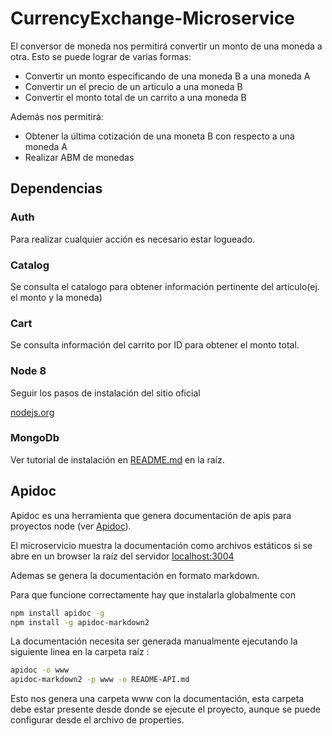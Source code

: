 # CurrencyExchange-Microservice
El conversor de moneda nos permitirá convertir un monto de una moneda a otra. Esto se puede lograr de varias formas:

- Convertir un monto especificando de una moneda B a una moneda A
- Convertir un el precio de un articulo a una moneda B
- Convertir el monto total de un carrito a una moneda B

Además nos permitirá:

- Obtener la última cotización de una moneta B con respecto a una moneda A
- Realizar ABM de monedas

## Dependencias

### Auth

Para realizar cualquier acción es necesario estar logueado.

### Catalog

Se consulta el catalogo para obtener información pertinente del artículo(ej. el monto y la moneda)

### Cart

Se consulta información del carrito por ID para obtener el monto total.

### Node 8

Seguir los pasos de instalación del sitio oficial

[nodejs.org](https://nodejs.org/en/)

### MongoDb

Ver tutorial de instalación en [README.md](../README.md) en la raíz.

## Apidoc

Apidoc es una herramienta que genera documentación de apis para proyectos node (ver [Apidoc](http://apidocjs.com/)).

El microservicio muestra la documentación como archivos estáticos si se abre en un browser la raíz del servidor [localhost:3004](http://localhost:3004/)

Ademas se genera la documentación en formato markdown.

Para que funcione correctamente hay que instalarla globalmente con

```bash
npm install apidoc -g
npm install -g apidoc-markdown2
```

La documentación necesita ser generada manualmente ejecutando la siguiente linea en la carpeta raíz :

```bash
apidoc -o www
apidoc-markdown2 -p www -o README-API.md
```

Esto nos genera una carpeta www con la documentación, esta carpeta debe estar presente desde donde se ejecute el proyecto, aunque se puede configurar desde el archivo de properties.
